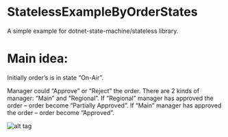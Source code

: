 # StatelessExampleByOrderStates
A simple example for dotnet-state-machine/stateless library.

# Main idea:
Initially order’s is in state “On-Air”.

Manager could “Approve” or “Reject” the order.
There are 2 kinds of manager: “Main” and “Regional”.
If “Regional” manager has approved the order – order become “Partially Approved”.
If “Main” manager has approved the order – order become “Approved”.

![alt tag](https://cloud.githubusercontent.com/assets/12991619/22498700/02ca1514-e86b-11e6-9e41-01fb8ade23f5.png)

